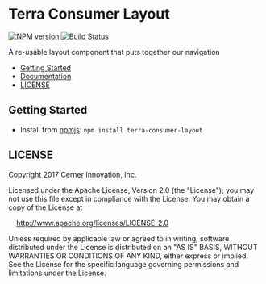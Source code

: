 # Terra Consumer Layout


[![NPM version](http://img.shields.io/npm/v/terra-consumer-layout.svg)](https://www.npmjs.org/package/terra-consumer-layout)
[![Build Status](https://travis-ci.org/cerner/terra-consumer.svg?branch=master)](https://travis-ci.org/cerner/terra-consumer)

A re-usable layout component that puts together our navigation

- [Getting Started](#getting-started)
- [Documentation](https://github.com/cerner/terra-consumer/tree/master/packages/terra-consumer-layout/docs)
- [LICENSE](#license)

## Getting Started

- Install from [npmjs](https://www.npmjs.com): `npm install terra-consumer-layout`

## LICENSE

Copyright 2017 Cerner Innovation, Inc.

Licensed under the Apache License, Version 2.0 (the "License"); you may not use this file except in compliance with the License. You may obtain a copy of the License at

&nbsp;&nbsp;&nbsp;&nbsp;http://www.apache.org/licenses/LICENSE-2.0

Unless required by applicable law or agreed to in writing, software distributed under the License is distributed on an "AS IS" BASIS, WITHOUT WARRANTIES OR CONDITIONS OF ANY KIND, either express or implied. See the License for the specific language governing permissions and limitations under the License.
